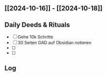 ## [[2024-10-16]] - [[2024-10-18]]

## Daily Deeds & Rituals

- [ ] Gehe 10k Schritte
- [ ] 30 Seiten GAD auf Obsidian notieren
- [ ] 
- [ ] 

## Log